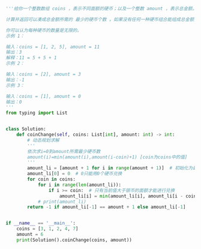 
<BlogInfo id="1285" title="64.零钱兑换" author="白日梦想猿" pv=0 read_times=0 pre_cost_time="0分52秒" category="leetcode" tag_list="['leetcode']" create_time="2022.04.07 20:49:31" update_time="2022.07.01 21:53:47" />

```python
'''给你一个整数数组 coins ，表示不同面额的硬币；以及一个整数 amount ，表示总金额。

计算并返回可以凑成总金额所需的 最少的硬币个数 。如果没有任何一种硬币组合能组成总金额，返回 -1 。

你可以认为每种硬币的数量是无限的。
示例 1：

输入：coins = [1, 2, 5], amount = 11
输出：3
解释：11 = 5 + 5 + 1
示例 2：

输入：coins = [2], amount = 3
输出：-1
示例 3：

输入：coins = [1], amount = 0
输出：0
'''
from typing import List


class Solution:
    def coinChange(self, coins: List[int], amount: int) -> int:
        # 动态规划求解
        '''
        依次求i=0到amount所需最少硬币数
        amount(i)=min(amount(i),amount(i-coin)+1) [coin为coins中的值]
        '''
        amount_li = [amount + 1 for i in range(amount + 1)]  # 初始化为最大值(假设有面额为1的硬币)
        amount_li[0] = 0  # 0只能用0个硬币兑换
        for coin in coins:
            for i in range(len(amount_li)):
                if i >= coin:  # 只有当前值大于银币的面额才能进行兑换
                    amount_li[i] = min(amount_li[i], amount_li[i - coin] + 1)
            # print(amount_li)
        return -1 if amount_li[-1] == amount + 1 else amount_li[-1]


if __name__ == '__main__':
    coins = [3, 1, 2, 4, 7]
    amount = 6
    print(Solution().coinChange(coins, amount))

```
